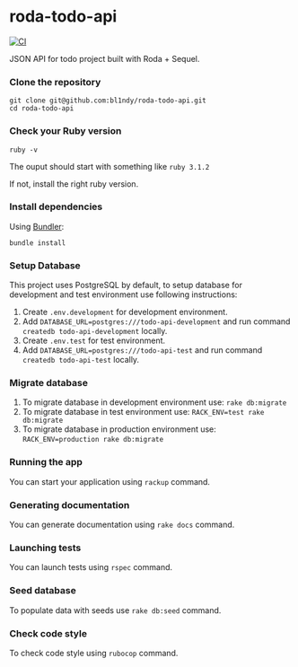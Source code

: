 # roda-todo-api

[![CI](https://github.com/bl1ndy/roda-todo-api/actions/workflows/ci.yml/badge.svg)](https://github.com/bl1ndy/roda-todo-api/actions/workflows/ci.yml)

JSON API for todo project built with Roda + Sequel.

### Clone the repository

```shell
git clone git@github.com:bl1ndy/roda-todo-api.git
cd roda-todo-api
```

### Check your Ruby version

```shell
ruby -v
```

The ouput should start with something like `ruby 3.1.2`

If not, install the right ruby version.

### Install dependencies

Using [Bundler](https://github.com/bundler/bundler):

```shell
bundle install
```

### Setup Database

This project uses PostgreSQL by default, to setup database for development and test environment use following instructions:

1. Create `.env.development` for development environment.
2. Add `DATABASE_URL=postgres:///todo-api-development` and run command `createdb todo-api-development` locally.
3. Create `.env.test` for test environment.
4. Add `DATABASE_URL=postgres:///todo-api-test` and run command `createdb todo-api-test` locally.

### Migrate database

1. To migrate database in development environment use: `rake db:migrate`
2. To migrate database in test environment use: `RACK_ENV=test rake db:migrate`
3. To migrate database in production environment use: `RACK_ENV=production rake db:migrate`

### Running the app

You can start your application using `rackup` command.

### Generating documentation

You can generate documentation using `rake docs` command.

### Launching tests

You can launch tests using `rspec` command.

### Seed database

To populate data with seeds use `rake db:seed` command.

### Check code style

To check code style using `rubocop` command.
